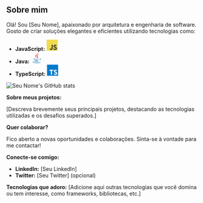 ##  Sobre mim

Olá! Sou [Seu Nome], apaixonado por arquitetura e engenharia de software. Gosto de criar soluções elegantes e eficientes utilizando tecnologias como:

* **JavaScript:** <img src="https://raw.githubusercontent.com/devicons/devicon/master/icons/javascript/javascript-original.svg" alt="JavaScript" width="30" height="30"/>
* **Java:** <img src="https://raw.githubusercontent.com/devicons/devicon/master/icons/java/java-original.svg" alt="Java" width="30" height="30"/>
* **TypeScript:** <img src="https://raw.githubusercontent.com/devicons/devicon/master/icons/typescript/typescript-original.svg" alt="TypeScript" width="30" height="30"/>

![Seu Nome's GitHub stats](https://github-readme-stats.vercel.app/api?username=seu_username&show_icons=true&theme=tokyonight)

**Sobre meus projetos:**

[Descreva brevemente seus principais projetos, destacando as tecnologias utilizadas e os desafios superados.]

**Quer colaborar?**

Fico aberto a novas oportunidades e colaborações. Sinta-se à vontade para me contactar!

**Conecte-se comigo:**

* **LinkedIn:** [Seu LinkedIn]
* **Twitter:** [Seu Twitter] (opcional)

**Tecnologias que adoro:**
[Adicione aqui outras tecnologias que você domina ou tem interesse, como frameworks, bibliotecas, etc.]
